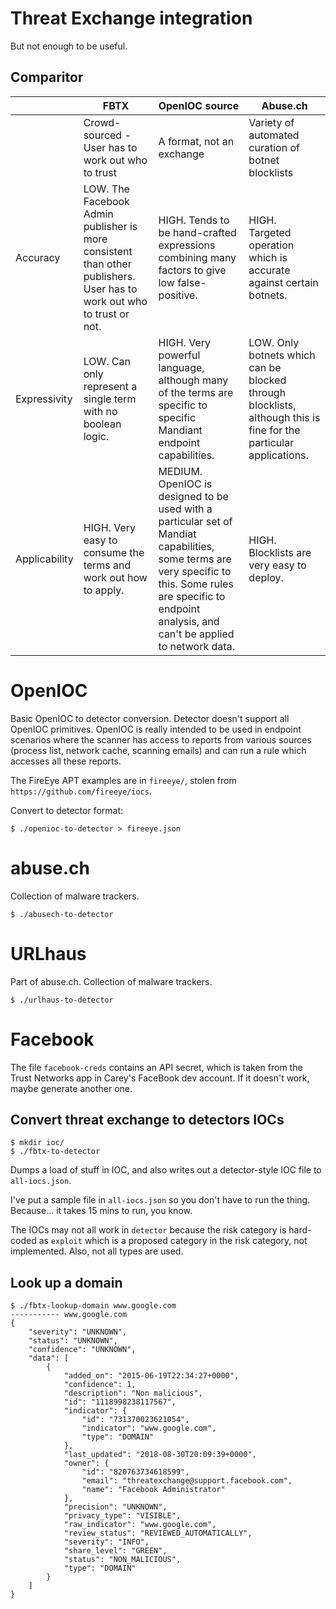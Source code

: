 
# Threat Exchange integration

But not enough to be useful.

## Comparitor

|               | FBTX                                                                                                                    | OpenIOC source                                                                                                                                                                                                     | Abuse.ch                                                                                                           |
|---------------|-------------------------------------------------------------------------------------------------------------------------|--------------------------------------------------------------------------------------------------------------------------------------------------------------------------------------------------------------------|--------------------------------------------------------------------------------------------------------------------|
|               | Crowd-sourced - User has to work out who to trust                                                                     | A format, not an exchange                                                                                                                                                                                        | Variety of automated curation of botnet blocklists                                                               |
| Accuracy      | LOW.  The Facebook Admin publisher is more consistent than other publishers.  User has to work out who to trust or not. | HIGH. Tends to be hand-crafted expressions combining many factors to give low false-positive.                                                                                                                      | HIGH.  Targeted operation which is accurate against certain botnets.                                               |
| Expressivity  | LOW.  Can only represent a single term with no boolean logic.                                                           | HIGH.  Very powerful language, although many of the terms are specific to specific Mandiant endpoint capabilities.                                                                                                 | LOW.  Only botnets which can be blocked through blocklists, although this is fine for the particular applications. |
| Applicability | HIGH.  Very easy to consume the terms and work out how to apply.                                                        | MEDIUM.  OpenIOC is designed to be used with a particular set of Mandiat capabilities, some terms are very specific to this.  Some rules are specific to endpoint analysis, and can't be applied to network data.  | HIGH. Blocklists are very easy to deploy.                                                                          |

# OpenIOC

Basic OpenIOC to detector conversion.  Detector doesn't support all OpenIOC
primitives.  OpenIOC is really intended to be used in endpoint scenarios
where the scanner has access to reports from various sources (process list,
network cache, scanning emails) and can run a rule which accesses all these
reports.

The FireEye APT examples are in `fireeye/`, stolen from
`https://github.com/fireeye/iocs`.

Convert to detector format:

```
$ ./openioc-to-detector > fireeye.json
```

# abuse.ch

Collection of malware trackers.

```
$ ./abusech-to-detector
```

# URLhaus

Part of abuse.ch.  Collection of malware trackers.

```
$ ./urlhaus-to-detector
```

# Facebook

The file `facebook-creds` contains an API secret, which is taken from the
Trust Networks app in Carey's FaceBook dev account.  If it doesn't work, maybe
generate another one.

## Convert threat exchange to detectors IOCs

```
$ mkdir ioc/
$ ./fbtx-to-detector
```

Dumps a load of stuff in IOC, and also writes out a detector-style
IOC file to `all-iocs.json`.

I've put a sample file in `all-iocs.json` so you don't have to run the thing.
Because... it takes 15 mins to run, you know.

The IOCs may not all work in `detector` because the risk category is hard-coded
as `exploit` which is a proposed category in the risk category, not
implemented.  Also, not all types are used.

## Look up a domain

```
$ ./fbtx-lookup-domain www.google.com
----------- www.google.com
{
    "severity": "UNKNOWN",
    "status": "UNKNOWN",
    "confidence": "UNKNOWN",
    "data": [
        {
            "added_on": "2015-06-19T22:34:27+0000",
            "confidence": 1,
            "description": "Non malicious",
            "id": "1118998238117567",
            "indicator": {
                "id": "731370023621054",
                "indicator": "www.google.com",
                "type": "DOMAIN"
            },
            "last_updated": "2018-08-30T20:09:39+0000",
            "owner": {
                "id": "820763734618599",
                "email": "threatexchange@support.facebook.com",
                "name": "Facebook Administrator"
            },
            "precision": "UNKNOWN",
            "privacy_type": "VISIBLE",
            "raw_indicator": "www.google.com",
            "review_status": "REVIEWED_AUTOMATICALLY",
            "severity": "INFO",
            "share_level": "GREEN",
            "status": "NON_MALICIOUS",
            "type": "DOMAIN"
        }
    ]
}
```
